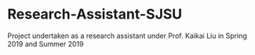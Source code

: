 # Research-Assistant-SJSU
Project undertaken as a research assistant under Prof. Kaikai Liu in Spring 2019 and Summer 2019
